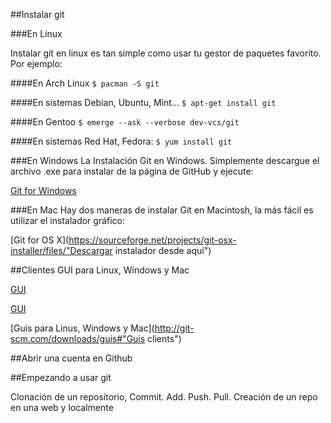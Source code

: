 
##Instalar git


###En Linux

Instalar git en linux es tan simple como usar tu gestor de paquetes favorito. Por ejemplo:


####En Arch Linux
`$ pacman -S git`

####En sistemas Debian, Ubuntu, Mint...
`$ apt-get install git`

####En Gentoo
`$ emerge --ask --verbose dev-vcs/git`

####En sistemas Red Hat, Fedora:
`$ yum install git`


###En Windows
La Instalación Git en Windows. Simplemente descargue el archivo .exe para instalar de la página de GitHub y ejecute:

[Git for Windows](http://msysgit.github.io/ )

###En Mac
Hay dos maneras de instalar Git en Macintosh, la más fácil es utilizar el instalador gráfico:

[Git for OS X](https://sourceforge.net/projects/git-osx-installer/files/"Descargar instalador desde aquí") 

##Clientes GUI para Linux, Windows y Mac

[GUI](http://mac.github.com/"Mac")

[GUI](http://windows.github.com/"Windows")

[Guis para Linus, Windows y Mac](http://git-scm.com/downloads/guis#"Guis clients")

##Abrir una cuenta en Github 

##Empezando a usar git

Clonación de un repositorio, Commit. Add. Push. Pull. Creación de un repo en una web y localmente
